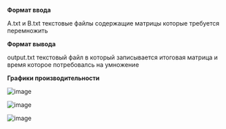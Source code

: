 **Формат ввода**

A.txt и B.txt текстовые файлы содержащие матрицы которые требуется перемножить

**Формат вывода**

output.txt текстовый файл в который записывается итоговая матрица и время которое потребовалсь на умножение

**Графики производительности**

![image](https://github.com/gsgol/Distributed-computing/assets/77744037/877d43a0-10cb-4c69-b0b4-f6914c61d935)

![image](https://github.com/gsgol/Distributed-computing/assets/77744037/5338bb2b-55b2-4f8b-99dd-04b284f5196f)

![image](https://github.com/gsgol/Distributed-computing/assets/77744037/04e40975-e767-40a4-b210-bcc4a1e5311b)
